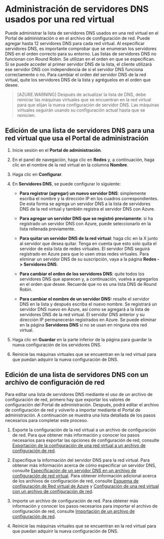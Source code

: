 <properties 
   pageTitle="Administración de servidores DNS usados por una red virtual"
   description="Obtenga información sobre cómo agregar y quitar servidores DNS en una red virtual"
   services="virtual-network"
   documentationCenter="na"
   authors="jimdial"
   manager="carmonm"
   editor="tysonn" />
<tags 
   ms.service="virtual-network"
   ms.devlang="na"
   ms.topic="article"
   ms.tgt_pltfrm="na"
   ms.workload="infrastructure-services"
   ms.date="03/15/2016"
   ms.author="jdial" />

# Administración de servidores DNS usados por una red virtual

Puede administrar la lista de servidores DNS usados en una red virtual en el Portal de administración o en el archivo de configuración de red. Puede agregar hasta 12 servidores DNS para cada red virtual. Al especificar servidores DNS, es importante comprobar que se enumeran los servidores DNS en el orden correcto para su entorno. Las listas de servidores DNS no funcionan con Round Robin. Se utilizan en el orden en que se especifican. Si se puede acceder al primer servidor DNS de la lista, el cliente utilizará ese servidor DNS con independencia de si el servidor DNS funciona correctamente o no. Para cambiar el orden del servidor DNS de la red virtual, quite los servidores DNS de la lista y agréguelos en el orden que desee.

>[AZURE.WARNING] Después de actualizar la lista de DNS, debe reiniciar las máquinas virtuales que se encuentran en la red virtual para que elijan la nueva configuración de servidor DNS. Las máquinas virtuales seguirán usando su configuración actual hasta que se reinicien.

## Edición de una lista de servidores DNS para una red virtual que usa el Portal de administración

1. Inicie sesión en el **Portal de administración**.

1. En el panel de navegación, haga clic en **Redes** y, a continuación, haga clic en el nombre de la red virtual en la columna **Nombre**.

1. Haga clic en **Configurar**.

1. En **Servidores DNS**, se puede configurar lo siguiente:

	- **Para registrar (agregar) un nuevo servidor DNS**: simplemente escriba el nombre y la dirección IP en los cuadros correspondientes. De esta forma se agrega un servidor DNS a la lista de servidores DNS de la red virtual y también registra el servidor DNS con Azure.

	- **Para agregar un servidor DNS que se registró previamente**: si ha registrado un servidor DNS con Azure, puede seleccionarlo en la lista rellenada previamente.

	- **Para quitar un servidor DNS de la red virtual**: haga clic en la X junto al servidor que desea quitar. Tenga en cuenta que esto solo quita el servidor de esta lista de redes virtuales. El servidor DNS seguirá registrado en Azure para que lo usen otras redes virtuales. Para eliminar un servidor DNS de su suscripción, vaya a la página **Redes -> Servidores DNS**.

	- **Para cambiar el orden de los servidores DNS**: quite todos los servidores DNS que aparecen y, a continuación, vuelva a agregarlos en el orden que desee. Recuerde que no es una lista DNS de Round Robin.

	- **Para cambiar el nombre de un servidor DNS:** resalte el servidor DNS en la lista y después escriba el nuevo nombre. Se registrará un servidor DNS nuevo en Azure, así como se agregará a la lista de servidores DNS de la red virtual. El servidor DNS anterior y su dirección IP permanecerán registrados en Azure. Se puede eliminar en la página **Servidores DNS** si no se usan en ninguna otra red virtual.

1. Haga clic en **Guardar** en la parte inferior de la página para guardar la nueva configuración de los servidores DNS.

1. Reinicie las máquinas virtuales que se encuentran en la red virtual para que puedan adquirir la nueva configuración de DNS.

## Edición de una lista de servidores DNS con un archivo de configuración de red

Para editar una lista de servidores DNS mediante el uso de un archivo de configuración de red, primero hay que exportar los valores de configuración del Portal de administración. Después, podrá editar el archivo de configuración de red y volverlo a importar mediante el Portal de administración. A continuación se muestra una lista detallada de los pasos necesarios para completar este proceso.

1. Exporte la configuración de la red virtual a un archivo de configuración de red. Para que obtener más información y conocer los pasos necesarios para exportar las opciones de configuración de red, consulte [Exportación de la configuración de una red virtual a un archivo de configuración de red](virtual-networks-using-network-configuration-file.md).

1. Especifique la información del servidor DNS para la red virtual. Para obtener más información acerca de cómo especificar un servidor DNS, consulte [Especificación de un servidor DNS en un archivo de configuración de red virtual](virtual-networks-specifying-a-dns-settings-in-a-virtual-network-configuration-file.md). Para obtener información adicional acerca de los archivos de configuración de red, consulte [Esquema de configuración de Red virtual de Azure](https://msdn.microsoft.com/library/azure/jj157100.aspx) y [Configuración de una red virtual con un archivo de configuración de red](virtual-networks-using-network-configuration-file.md).

1. Importe un archivo de configuración de red. Para obtener más información y conocer los pasos necesarios para importar el archivo de configuración de red, consulte [Importación de un archivo de configuración de red](virtual-networks-using-network-configuration-file.md).

1. Reinicie las máquinas virtuales que se encuentran en la red virtual para que puedan adquirir la nueva configuración de DNS.

<!---HONumber=AcomDC_0810_2016-->